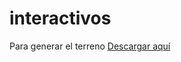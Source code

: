 # interactivos

Para generar el terreno [Descargar aquí](http://sierra-guadalupe.org/unity/estandard.unitypackage)

